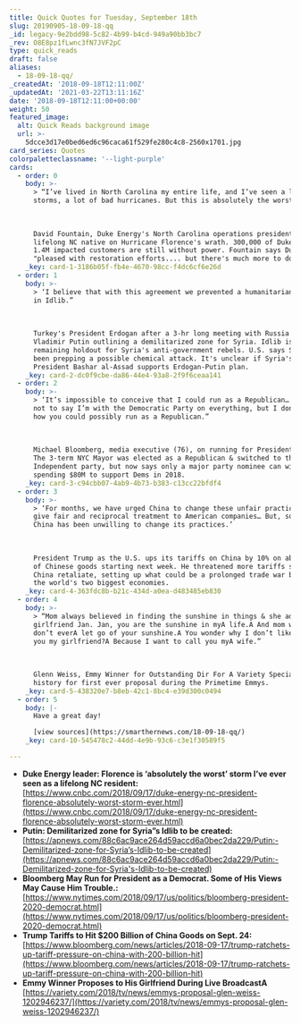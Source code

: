 ```yaml
---
title: Quick Quotes for Tuesday, September 18th
slug: 20190905-18-09-18-qq
_id: legacy-9e2bdd98-5c82-4b99-b4cd-949a90bb3bc7
_rev: O8E8pz1fLwnc3fN7JVF2pC
type: quick_reads
draft: false
aliases:
  - 18-09-18-qq/
_createdAt: '2018-09-18T12:11:00Z'
_updatedAt: '2021-03-22T13:11:16Z'
date: '2018-09-18T12:11:00+00:00'
weight: 50
featured_image:
  alt: Quick Reads background image
  url: >-
    5dcce3d17e0bed6ed6c96caca61f529fe280c4c8-2560x1701.jpg
card_series: Quotes
colorpaletteclassname: '--light-purple'
cards:
  - order: 0
    body: >-
      > “I’ve lived in North Carolina my entire life, and I’ve seen a lot of bad
      storms, a lot of bad hurricanes. But this is absolutely the worst.”  
        
        
        
      David Fountain, Duke Energy's North Carolina operations president, and a
      lifelong NC native on Hurricane Florence's wrath. 300,000 of Duke Energy's
      1.4M impacted customers are still without power. Fountain says Duke is
      "pleased with restoration efforts.... but there's much more to do."
    _key: card-1-3186b05f-fb4e-4670-98cc-f4dc6cf6e26d
  - order: 1
    body: >-
      > ‘I believe that with this agreement we prevented a humanitarian crisis
      in Idlib.”  
        
        
        
      Turkey's President Erdogan after a 3-hr long meeting with Russia's
      Vladimir Putin outlining a demilitarized zone for Syria. Idlib is the last
      remaining holdout for Syria's anti-government rebels. U.S. says Syria has
      been prepping a possible chemical attack. It's unclear if Syria's
      President Bashar al-Assad supports Erdogan-Putin plan.
    _key: card-2-dc0f9cbe-da86-44e4-93a8-2f9f6ceaa141
  - order: 2
    body: >-
      > ‘It’s impossible to conceive that I could run as a Republican…. That’s
      not to say I’m with the Democratic Party on everything, but I don’t see
      how you could possibly run as a Republican.”  
        
        
        
      Michael Bloomberg, media executive (76), on running for President in 2020.
      The 3-term NYC Mayor was elected as a Republican & switched to the
      Independent party, but now says only a major party nominee can win. He's
      spending $80M to support Dems in 2018.
    _key: card-3-c94cbb07-4ab9-4b73-b383-c13cc22bfdf4
  - order: 3
    body: >-
      > ‘For months, we have urged China to change these unfair practices, and
      give fair and reciprocal treatment to American companies… But, so far,
      China has been unwilling to change its practices.’  
        
        
        
      President Trump as the U.S. ups its tariffs on China by 10% on about $200B
      of Chinese goods starting next week. He threatened more tariffs should
      China retaliate, setting up what could be a prolonged trade war between
      the world's two biggest economies.
    _key: card-4-363fdc8b-b21c-434d-a0ea-d483485eb830
  - order: 4
    body: >-
      > “Mom always believed in finding the sunshine in things & she adored my
      girlfriend Jan. Jan, you are the sunshine in myA life.A And mom was right,
      don’t everA let go of your sunshine.A You wonder why I don’t like toA call
      you my girlfriend?A Because I want to call you myA wife.”  
        
        
        
      Glenn Weiss, Emmy Winner for Outstanding Dir For A Variety Special making
      history for first ever proposal during the Primetime Emmys.
    _key: card-5-438320e7-b8eb-42c1-8bc4-e39d300c0494
  - order: 5
    body: |-
      Have a great day!

      [view sources](https://smarthernews.com/18-09-18-qq/)
    _key: card-10-545478c2-44dd-4e9b-93c6-c3e1f30589f5

---
```

* **Duke Energy leader: Florence is ‘absolutely the worst’ storm I’ve ever seen as a lifelong NC resident:**  
[https://www.cnbc.com/2018/09/17/duke-energy-nc-president-florence-absolutely-worst-storm-ever.html](https://www.cnbc.com/2018/09/17/duke-energy-nc-president-florence-absolutely-worst-storm-ever.html)
* **Putin: Demilitarized zone for Syria”s Idlib to be created:**  
[https://apnews.com/88c6ac9ace264d59accd6a0bec2da229/Putin:-Demilitarized-zone-for-Syria’s-Idlib-to-be-created](https://apnews.com/88c6ac9ace264d59accd6a0bec2da229/Putin:-Demilitarized-zone-for-Syria's-Idlib-to-be-created)
* **Bloomberg May Run for President as a Democrat. Some of His Views May Cause Him Trouble.:**  
[https://www.nytimes.com/2018/09/17/us/politics/bloomberg-president-2020-democrat.html](https://www.nytimes.com/2018/09/17/us/politics/bloomberg-president-2020-democrat.html)
* **Trump Tariffs to Hit $200 Billion of China Goods on Sept. 24:**  
[https://www.bloomberg.com/news/articles/2018-09-17/trump-ratchets-up-tariff-pressure-on-china-with-200-billion-hit](https://www.bloomberg.com/news/articles/2018-09-17/trump-ratchets-up-tariff-pressure-on-china-with-200-billion-hit)
* **Emmy Winner Proposes to His Girlfriend During Live BroadcastA**  
[https://variety.com/2018/tv/news/emmys-proposal-glen-weiss-1202946237/](https://variety.com/2018/tv/news/emmys-proposal-glen-weiss-1202946237/)